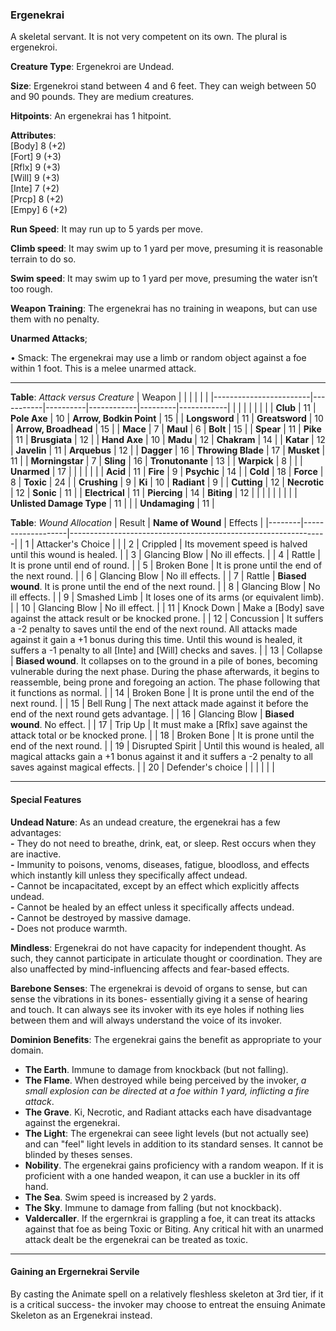 ### Ergenekrai
A skeletal servant. It is not very competent on its own. The plural is ergenekroi.

**Creature Type**: Ergenekroi are Undead.

**Size**: Ergenekroi stand between 4 and 6 feet. They can weigh between 50 and 90 pounds. They are medium creatures.

**Hitpoints**: An ergenekrai has 1 hitpoint.

**Attributes**:  
[Body] 8 (+2)  
[Fort] 9 (+3)  
[Rflx] 9 (+3)  
[Will] 9 (+3)  
[Inte] 7 (+2)  
[Prcp] 8 (+2)  
[Empy] 6 (+2)  

**Run Speed**: It may run up to 5 yards per move.

**Climb speed**: It may swim up to 1 yard per move, presuming it is reasonable terrain to do so.

**Swim speed**: It may swim up to 1 yard per move, presuming the water isn’t too rough.

**Weapon Training**: The ergenekrai has no training in weapons, but can use them with no penalty.

**Unarmed Attacks**;

 • Smack: The ergenekrai may use a limb or random object against a foe within 1 foot. This is a melee unarmed attack.

---------------------

**Table**: *Attack versus Creature*
| Weapon                 |          |            |         |            |         |
|------------------------|-----------|----------|------------|---------|------------|
|                            |        |                    |        |                            |         |
| **Club**                   | 11     | **Pole Axe**       | 10     | **Arrow, Bodkin Point**    | 15    |
| **Longsword**              | 11     | **Greatsword**     | 10     | **Arrow, Broadhead**       | 15    |
| **Mace**                   | 7      | **Maul**           | 6      | **Bolt**                   | 15    |
| **Spear**                  | 11     | **Pike**           | 11     | **Brusgiata**              | 12    |
| **Hand Axe**               | 10     | **Madu**           | 12     | **Chakram**                | 14    |
| **Katar**                  | 12     | **Javelin**        | 11     | **Arquebus**               | 12    |
| **Dagger**                 | 16     | **Throwing Blade** | 17     | **Musket**                 | 11    |
| **Morningstar**            | 7      | **Sling**          | 16     | **Tronutonante**           | 13    |
| **Warpick**                | 8      |                    |        | **Unarmed**                | 17    |
|                            |        |                    |        |
| **Acid**                   | 11     | **Fire**           | 9      | **Psychic**                | 14     |
| **Cold**                   | 18     | **Force**          | 8      | **Toxic**                  | 24     |
| **Crushing**               | 9      | **Ki**             | 10     | **Radiant**                | 9      |
| **Cutting**                | 12     | **Necrotic**       | 12     | **Sonic**                  | 11     |
| **Electrical**             | 11     | **Piercing**       | 14     | **Biting**                 | 12     |
|                            |        |                    |        |                            |        |
| **Unlisted Damage Type**   | 11     |                    |        | **Undamaging**             | 11 |



**Table**: *Wound Allocation*
| Result | **Name of Wound** | Effects                                                        |
|--------|-------------------|----------------------------------------------------------------|
|   1    | Attacker's Choice |                                                                |
|   2    | Crippled          | Its movement speed is halved until this wound is healed.      |
|   3    | Glancing Blow     | No ill effects. |
|   4    | Rattle            | It is prone until end of round. |
|   5    | Broken Bone       | It is prone until the end of the next round. |
|   6    | Glancing Blow     | No ill effects. |
|   7    | Rattle            | **Biased wound**. It is prone until the end of the next round. |
|   8    | Glancing Blow     | No ill effects.                                     |
|   9    | Smashed Limb      | It loses one of its arms (or equivalent limb). |
|   10   | Glancing Blow     | No ill effect. |
|   11   | Knock Down        | Make a [Body] save against the attack result or be knocked prone. |
|   12   | Concussion        | It suffers a -2 penalty to saves until the end of the next round. All attacks made against it gain a +1 bonus during this time. Until this wound is healed, it suffers a -1 penalty to all [Inte] and [Will] checks and saves. |
|   13   | Collapse         | **Biased wound**. It collapses on to the ground in a pile of bones, becoming vulnerable during the next phase. During the phase afterwards, it begins to reassemble, being prone and foregoing an action. The phase following that it functions as normal. |
|   14   | Broken Bone       | It is prone until the end of the next round. |
|   15   | Bell Rung         | The next attack made against it before the end of the next round gets advantage.  |
|   16   | Glancing Blow     | **Biased wound**. No effect. |
|   17   | Trip Up           | It must make a [Rflx] save against the attack total or be knocked prone.                                  |
|   18   | Broken Bone       | It is prone until the end of the next round. |
|   19   | Disrupted Spirit  | Until this wound is healed, all magical attacks gain a +1 bonus against it and it suffers a -2 penalty to all saves against magical effects. |
|   20   | Defender's choice |                                   |
|        |                                                |                                   |

---------------------

#### Special Features

**Undead Nature**: As an undead creature, the ergenekrai has a few advantages:  
**-** They do not need to breathe, drink, eat, or sleep. Rest occurs when they are inactive.  
**-** Immunity to poisons, venoms, diseases, fatigue, bloodloss, and effects which instantly kill unless they specifically affect undead.  
**-** Cannot be incapacitated, except by an effect which explicitly affects undead.  
**-** Cannot be healed by an effect unless it specifically affects undead.  
**-** Cannot be destroyed by massive damage.  
**-** Does not produce warmth.  

**Mindless**: Ergenekrai do not have capacity for independent thought. As such, they cannot participate in articulate thought or coordination. They are also unaffected by mind-influencing affects and fear-based effects.

**Barebone Senses**: The ergenekrai is devoid of organs to sense, but can sense the vibrations in its bones- essentially giving it a sense of hearing and touch. It can always see its invoker with its eye holes if nothing lies between them and will always understand the voice of its invoker.

**Dominion Benefits**: The ergenekrai gains the benefit as appropriate to your domain.  
* **The Earth**. Immune to damage from knockback (but not falling).
* **The Flame**. When destroyed while being perceived by the invoker, *a small explosion can be directed at a foe within 1 yard, inflicting a fire attack*.
* **The Grave**. Ki, Necrotic, and Radiant attacks each have disadvantage against the ergenekrai.
* **The Light**: The ergenekrai can seee light levels (but not actually see) and can "feel" light levels in addition to its standard senses. It cannot be blinded by theses senses.
* **Nobility**. The ergenekrai gains proficiency with a random weapon. If it is proficient with a one handed weapon, it can use a buckler in its off hand.
* **The Sea**. Swim speed is increased by 2 yards.
* **The Sky**. Immune to damage from falling (but not knockback).
* **Valdercaller**. If the ergernkrai is grappling a foe, it can treat its attacks against that foe as being Toxic or Biting. Any critical hit with an unarmed attack dealt be the ergenekrai can be treated as toxic.

-----

#### Gaining an Ergernekrai Servile

By casting the Animate spell on a relatively fleshless skeleton at 3rd tier, if it is a critical success- the invoker may choose to entreat the ensuing Animate Skeleton as an Ergenekrai instead.
